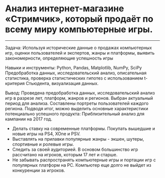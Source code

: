 # Анализ интернет-магазине «Стримчик», который продаёт по всему миру компьютерные игры.
*** 
Задача: Используя исторические данные о продажах компьютерных игр, оценки пользователей и экспертов, жанры и платформы, выявить закономерности, определяющие успешность игры 

Навыки и инструменты: Python, Pandas, Matplotlib, NumPy, SciPy Предобработка данных, исследовательский анализ, описательная статистика, проверка статистических гипотез с использованием t-критерия Стьюдента, визуализация данных.

Вывод: Проведена предобработка данных, исследовательский анализ игр в разрезе лет, платформ, жанров и регионов. Выбран актуальный период для анализа. Составлены портреты пользователей каждого региона. Подводя итог, можно выделить основные характеристики потенциально успешного продукта:
Приблизительный анализ для кампании на 2017 год.
- Делать ставку на современные платформы. Покупать вышедшие и новые игры на PS4, XOne и PSV.
- Выставлять на прилавки популярные жанры - экшен, шутеры, спортивные и ролевые игры.
- Следить за своей аудиторией. В основом большинство игр рассчитано на игроков, которым 17 лет и старше.
- Не забывать распространять компьютерные игры и портации игр с популярных платформ на PC. Компьютер еще долго не выйдет из конкуренции за игроков.


